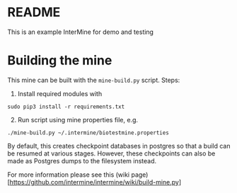 # README

This is an example InterMine for demo and testing

# Building the mine

This mine can be built with the `mine-build.py` script.  Steps:

1. Install required modules with

`sudo pip3 install -r requirements.txt`

2. Run script using mine properties file, e.g.

`./mine-build.py ~/.intermine/biotestmine.properties`

By default, this creates checkpoint databases in postgres so that a build can be resumed at various stages. However,
these checkpoints can also be made as Postgres dumps to the filesystem instead.

For more information please see this (wiki page)[https://github.com/intermine/intermine/wiki/build-mine.py]
